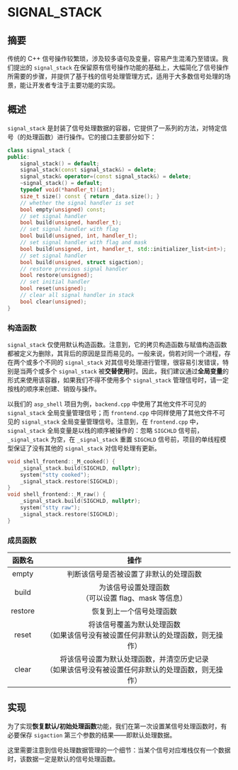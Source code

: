 # SIGNAL_STACK

## 摘要

传统的 C++ 信号操作较繁琐，涉及较多语句及变量，容易产生混淆乃至错误。我们提出的 `signal_stack` 在保留原有信号操作功能的基础上，大幅简化了信号操作所需要的步骤，并提供了基于栈的信号处理管理方式，适用于大多数信号处理的场景，能让开发者专注于主要功能的实现。

## 概述

`signal_stack` 是封装了信号处理数据的容器，它提供了一系列的方法，对特定信号（的处理函数）进行操作。它的接口主要部分如下：

~~~cpp
class signal_stack {
public:
    signal_stack() = default;
    signal_stack(const signal_stack&) = delete;
    signal_stack& operator=(const signal_stack&) = delete;
    ~signal_stack() = default;
    typedef void(*handler_t)(int);
    size_t size() const { return _data.size(); }
    // whether the signal handler is set
    bool empty(unsigned) const;
    // set signal handler
    bool build(unsigned, handler_t);
    // set signal handler with flag
    bool build(unsigned, int, handler_t);
    // set signal handler with flag and mask
    bool build(unsigned, int, handler_t, std::initializer_list<int>);
    // set signal handler
    bool build(unsigned, struct sigaction);
    // restore previous signal handler
    bool restore(unsigned);
    // set initial handler
    bool reset(unsigned);
    // clear all signal handler in stack
    bool clear(unsigned);
}
~~~

### 构造函数

`signal_stack` 仅使用默认构造函数。注意到，它的拷贝构造函数与赋值构造函数都被定义为删除，其背后的原因是显而易见的。一般来说，倘若对同一个进程，存在两个或多个不同的 `signal_stack` 对其信号处理进行管理，很容易引发错误，特别是当两个或多个 `signal_stack` 被**交替使用**时。因此，我们建议通过**全局变量**的形式来使用该容器，如果我们不得不使用多个 `signal_stack` 管理信号时，请一定按栈的顺序来创建、销毁与操作。

以我们的 `asp_shell` 项目为例，`backend.cpp` 中使用了其他文件不可见的 `signal_stack` 全局变量管理信号；而 `frontend.cpp` 中同样使用了其他文件不可见的 `signal_stack` 全局变量管理信号。注意到，在 `frontend.cpp` 中，`signal_stack` 全局变量是以栈的顺序被操作的：忽略 `SIGCHLD` 信号前，`_signal_stack` 为空，在 `_signal_stack` 重置 `SIGCHLD` 信号前，项目的单线程模型保证了没有其他的 `signal_stack` 对信号处理有更新。

~~~cpp
void shell_frontend::_M_cooked() {
    _signal_stack.build(SIGCHLD, nullptr);
    system("stty cooked");
    _signal_stack.restore(SIGCHLD);
}
void shell_frontend::_M_raw() {
    _signal_stack.build(SIGCHLD, nullptr);
    system("stty raw");
    _signal_stack.restore(SIGCHLD);
}
~~~

### 成员函数

|函数名|操作|
|:-:|:-:|
|empty|判断该信号是否被设置了非默认的处理函数|
|build|为该信号设置处理函数<br/>（可以设置 flag、mask 等信息）|
|restore|恢复到上一个信号处理函数|
|reset|将该信号覆盖为默认处理函数<br/>（如果该信号没有被设置任何非默认的处理函数，则无操作）|
|clear|将该信号设置为默认处理函数，并清空历史记录<br/>（如果该信号没有被设置任何非默认的处理函数，则无操作）|

## 实现

为了实现**恢复默认/初始处理函数**功能，我们在第一次设置某信号处理函数时，有必要保存 `sigaction` 第三个参数的结果——即默认处理数据。

这里需要注意到信号处理数据管理的一个细节：当某个信号对应堆栈仅有一个数据时，该数据一定是默认的信号处理函数。